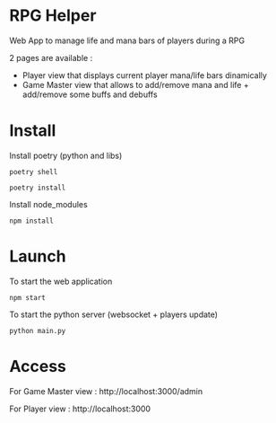 # RPG Helper

Web App to manage life and mana bars of players during a RPG

2 pages are available :

- Player view that displays current player mana/life bars dinamically
- Game Master view that allows to add/remove mana and life + add/remove some buffs and debuffs

# Install

Install poetry (python and libs)

`poetry shell`

`poetry install`

Install node_modules

`npm install`

# Launch

To start the web application

`npm start`

To start the python server (websocket + players update)

`python main.py`

# Access

For Game Master view : http://localhost:3000/admin

For Player view : http://localhost:3000
